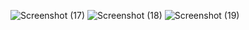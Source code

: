 ![Screenshot (17)](https://github.com/user-attachments/assets/0612c854-3afe-41b2-849e-a7ccadbcf199)
![Screenshot (18)](https://github.com/user-attachments/assets/1492fc02-b95c-4155-8581-210898897ec6)
![Screenshot (19)](https://github.com/user-attachments/assets/8b23318b-316d-4888-a7dd-1e47ad3a4f95)
